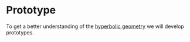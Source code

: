 # Prototype
To get a better understanding of the [hyperbolic geometry][wikipedia:hyperbolic-geometry] we will develop prototypes.

[wikipedia:hyperbolic-geometry]: https://en.wikipedia.org/wiki/Hyperbolic_geometry

